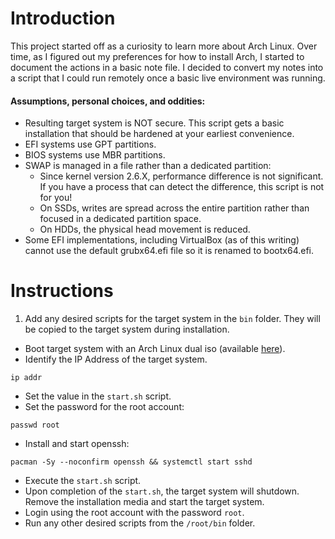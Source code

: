 # Introduction
This project started off as a curiosity to learn more about Arch Linux. Over
time, as I figured out my preferences for how to install Arch, I started to
document the actions in a basic note file. I decided to convert my notes into a
script that I could run remotely once a basic live environment was running.

#### Assumptions, personal choices, and oddities:
 - Resulting target system is NOT secure. This script gets a basic installation
   that should be hardened at your earliest convenience.
 - EFI systems use GPT partitions.
 - BIOS systems use MBR partitions.
 - SWAP is managed in a file rather than a dedicated partition:
   - Since kernel version 2.6.X, performance difference is not significant.
     If you have a process that can detect the difference, this script
     is not for you!
   - On SSDs, writes are spread across the entire partition rather than focused in
     a dedicated partition space.
   - On HDDs, the physical head movement is reduced.
 - Some EFI implementations, including VirtualBox (as of this writing) cannot
   use the default grubx64.efi file so it is renamed to bootx64.efi.


# Instructions
1. Add any desired scripts for the target system in the `bin` folder. They will be copied to the target system during installation.
- Boot target system with an Arch Linux dual iso (available [here](http://mirror.rackspace.com/archlinux/iso/latest/)).
- Identify the IP Address of the target system.
```shell
ip addr
```
- Set the value in the `start.sh` script.
- Set the password for the root account:
```shell
passwd root
```
- Install and start openssh:
```shell
pacman -Sy --noconfirm openssh && systemctl start sshd
```
- Execute the `start.sh` script.
- Upon completion of the `start.sh`, the target system will shutdown. Remove the
  installation media and start the target system.
- Login using the root account with the password `root`.
- Run any other desired scripts from the `/root/bin` folder.
